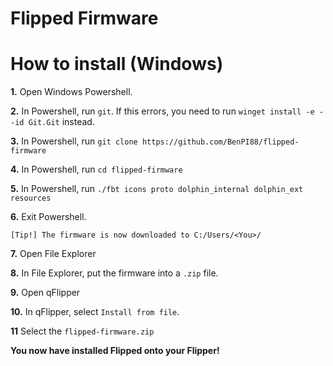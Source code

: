 # Flipped Firmware
# How to install (Windows)
**1.** Open Windows Powershell.

**2.** In Powershell, run `git`. If this errors, you need to run `winget install -e --id Git.Git` instead.

**3.** In Powershell, run `git clone https://github.com/BenPI88/flipped-firmware`

**4.** In Powershell, run `cd flipped-firmware`

**5.** In Powershell, run `./fbt icons proto dolphin_internal dolphin_ext resources`

**6.** Exit Powershell.

`[Tip!] The firmware is now downloaded to C:/Users/<You>/`

**7.** Open File Explorer

**8.** In File Explorer, put the firmware into a `.zip` file.

**9.** Open qFlipper

**10.** In qFlipper, select `Install from file`.

**11** Select the `flipped-firmware.zip`

**You now have installed Flipped onto your Flipper!**
